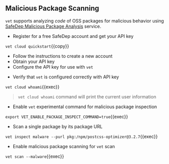 ## Malicious Package Scanning

`vet` supports analyzing *code* of OSS packages for malicious behavior using
[SafeDep Malicious Package Analysis](https://docs.safedep.io/cloud/malware-analysis) service.

* Register for a free SafeDep account and get your API key

`vet cloud quickstart`{{copy}}

- Follow the instructions to create a new account
- Obtain your API key
- Configure the API key for use with `vet`

* Verify that `vet` is configured correctly with API key

`vet cloud whoami`{{exec}}

> `vet cloud whoami` command will print the current user information

* Enable `vet` experimental command for malicious package inspection

`export VET_ENABLE_PACKAGE_INSPECT_COMMAND=true`{{exec}}

* Scan a single package by its package URL

`vet inspect malware --purl pkg:/npm/postcss-optimizer@3.2.7`{{exec}}

* Enable malicious package scanning for `vet` scan

`vet scan --malware`{{exec}}
